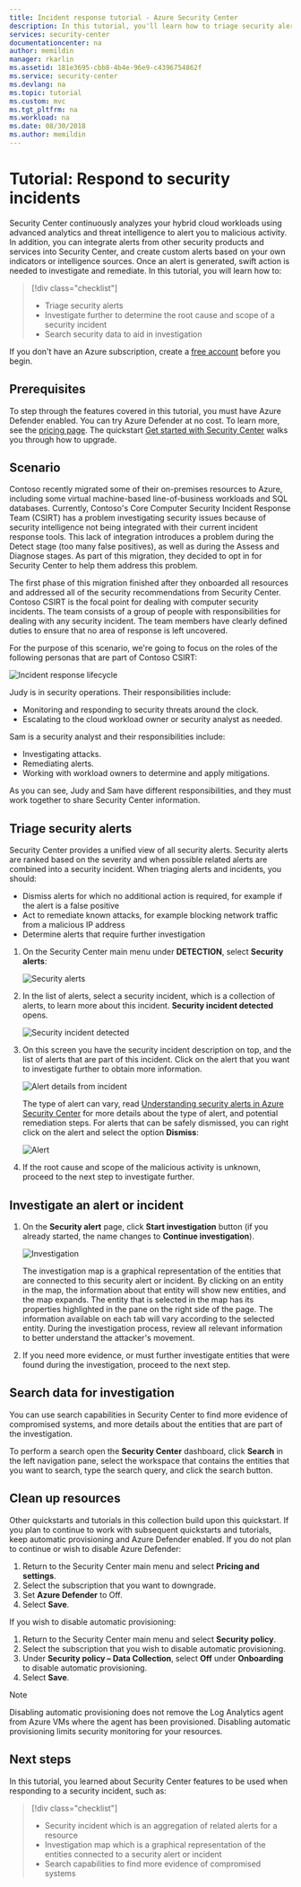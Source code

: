 ```yaml
---
title: Incident response tutorial - Azure Security Center
description: In this tutorial, you'll learn how to triage security alerts, determine the root cause & scope of an incident, and search security data.
services: security-center
documentationcenter: na
author: memildin
manager: rkarlin
ms.assetid: 181e3695-cbb8-4b4e-96e9-c4396754862f
ms.service: security-center
ms.devlang: na
ms.topic: tutorial
ms.custom: mvc
ms.tgt_pltfrm: na
ms.workload: na
ms.date: 08/30/2018
ms.author: memildin
---
```


# Tutorial: Respond to security incidents
Security Center continuously analyzes your hybrid cloud workloads using advanced analytics and threat intelligence to alert you to malicious activity. In addition, you can integrate alerts from other security products and services into Security Center, and create custom alerts based on your own indicators or intelligence sources. Once an alert is generated, swift action is needed to investigate and remediate. In this tutorial, you will learn how to:

> [!div class="checklist"]
> * Triage security alerts
> * Investigate further to determine the root cause and scope of a security incident
> * Search security data to aid in investigation

If you don't have an Azure subscription, create a [free account](https://azure.microsoft.com/free/) before you begin.

## Prerequisites
To step through the features covered in this tutorial, you must have Azure Defender enabled. You can try Azure Defender at no cost. To learn more, see the [pricing page](https://azure.microsoft.com/pricing/details/security-center/). The quickstart [Get started with Security Center](security-center-get-started.md) walks you through how to upgrade.

## Scenario
Contoso recently migrated some of their on-premises resources to Azure, including some virtual machine-based line-of-business workloads and SQL databases. Currently, Contoso's Core Computer Security Incident Response Team (CSIRT) has a problem investigating security issues because of security intelligence not being integrated with their current incident response tools. This lack of integration introduces a problem during the Detect stage (too many false positives), as well as during the Assess and Diagnose stages. As part of this migration, they decided to opt in for Security Center to help them address this problem.

The first phase of this migration finished after they onboarded all resources and addressed all of the security recommendations from Security Center. Contoso CSIRT is the focal point for dealing with computer security incidents. The team consists of a group of people with responsibilities for dealing with any security incident. The team members have clearly defined duties to ensure that no area of response is left uncovered.

For the purpose of this scenario, we're going to focus on the roles of the following personas that are part of Contoso CSIRT:

![Incident response lifecycle](./media/tutorial-security-incident/security-center-incident-response.png)

Judy is in security operations. Their responsibilities include:

* Monitoring and responding to security threats around the clock.
* Escalating to the cloud workload owner or security analyst as needed.

Sam is a security analyst and their responsibilities include:

* Investigating attacks.
* Remediating alerts.
* Working with workload owners to determine and apply mitigations.

As you can see, Judy and Sam have different responsibilities, and they must work together to share Security Center information.

## Triage security alerts
Security Center provides a unified view of all security alerts. Security alerts are ranked based on the severity and when possible related alerts are combined into a security incident. When triaging alerts and incidents, you should:

- Dismiss alerts for which no additional action is required, for example if the alert is a false positive
- Act to remediate known attacks, for example blocking network traffic from a malicious IP address
- Determine alerts that require further investigation


1. On the Security Center main menu under **DETECTION**, select **Security alerts**:

   ![Security alerts](./media/tutorial-security-incident/tutorial-security-incident-fig1.png)

2. In the list of alerts, select a security incident, which is a collection of alerts, to learn more about this incident. **Security incident detected** opens.

   ![Security incident detected](./media/tutorial-security-incident/tutorial-security-incident-fig2.png)

3. On this screen you have the security incident description on top, and the list of alerts that are part of this incident. Click on the alert that you want to investigate further to obtain more information.

   ![Alert details from incident](./media/tutorial-security-incident/tutorial-security-incident-fig3.png)

   The type of alert can vary, read [Understanding security alerts in Azure Security Center](security-center-alerts-type.md) for more details about the type of alert, and potential remediation steps. For alerts that can be safely dismissed, you can right click on the alert and select the option **Dismiss**:

   ![Alert](./media/tutorial-security-incident/tutorial-security-incident-fig4.png)

4. If the root cause and scope of the malicious activity is unknown, proceed to the next step to investigate further.

## Investigate an alert or incident
1. On the **Security alert** page, click **Start investigation** button (if you already started, the name changes to **Continue investigation**).

   ![Investigation](./media/tutorial-security-incident/tutorial-security-incident-fig5.png)

   The investigation map is a graphical representation of the entities that are connected to this security alert or incident. By clicking on an entity in the map, the information about that entity will show new entities, and the map expands. The entity that is selected in the map has its properties highlighted in the pane on the right side of the page. The information available on each tab will vary according to the selected entity. During the investigation process, review all relevant information to better understand the attacker's movement.

2. If you need more evidence, or must further investigate entities that were found during the investigation, proceed to the next step.

## Search data for investigation

You can use search capabilities in Security Center to find more evidence of compromised systems, and more details about the entities that are part of the investigation.

To perform a search open the **Security Center** dashboard, click **Search** in the left navigation pane, select the workspace that contains the entities that you want to search, type the search query, and click the search button.

## Clean up resources

Other quickstarts and tutorials in this collection build upon this quickstart. If you plan to continue to work with subsequent quickstarts and tutorials, keep automatic provisioning and Azure Defender enabled. If you do not plan to continue or wish to disable Azure Defender:

1. Return to the Security Center main menu and select **Pricing and settings**.
1. Select the subscription that you want to downgrade.
1. Set **Azure Defender** to Off.
1. Select **Save**.

If you wish to disable automatic provisioning:

1. Return to the Security Center main menu and select **Security policy**.
2. Select the subscription that you wish to disable automatic provisioning.
3. Under **Security policy – Data Collection**, select **Off** under **Onboarding** to disable automatic provisioning.
4. Select **Save**.

>[!NOTE]
> Disabling automatic provisioning does not remove the Log Analytics agent from Azure VMs where the agent has been provisioned. Disabling automatic provisioning limits security monitoring for your resources.
>

## Next steps
In this tutorial, you learned about Security Center features to be used when responding to a security incident, such as:

> [!div class="checklist"]
> * Security incident which is an aggregation of related alerts for a resource
> * Investigation map which is a graphical representation of the entities connected to a security alert or incident
> * Search capabilities to find more evidence of compromised systems